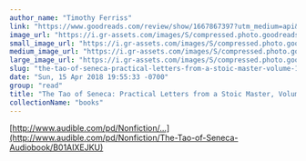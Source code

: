 ```yaml
---
author_name: "Timothy Ferriss"
link: "https://www.goodreads.com/review/show/1667867397?utm_medium=api&utm_source=rss"
image_url: "https://i.gr-assets.com/images/S/compressed.photo.goodreads.com/books/1453500322l/28676323._SX50_.jpg"
small_image_url: "https://i.gr-assets.com/images/S/compressed.photo.goodreads.com/books/1453500322l/28676323._SX50_.jpg"
medium_image_url: "https://i.gr-assets.com/images/S/compressed.photo.goodreads.com/books/1453500322l/28676323._SX98_.jpg"
large_image_url: "https://i.gr-assets.com/images/S/compressed.photo.goodreads.com/books/1453500322l/28676323.jpg"
slug: "the-tao-of-seneca-practical-letters-from-a-stoic-master-volume-1"
date: "Sun, 15 Apr 2018 19:55:33 -0700"
group: "read"
title: "The Tao of Seneca: Practical Letters from a Stoic Master, Volume 1"
collectionName: "books"
---
```

[http://www.audible.com/pd/Nonfiction/...](http://www.audible.com/pd/Nonfiction/The-Tao-of-Seneca-Audiobook/B01AIXEJKU)